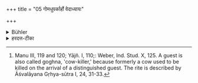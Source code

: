 +++
title = "05 गोमधुपर्कार्हो वेदाध्यायः"

+++

<details><summary>Bühler</summary>

5. (A guest) who can repeat the (whole) Veda (together with the supplementary books) is worthy to receive a cow and the Madhuparka, [^4] 


[^4]:  Manu III, 119 and 120; Yājñ. I, 110;: Weber, Ind. Stud. X, 125. A guest is also called goghna, 'cow-killer,' because formerly a cow used to be killed on the arrival of a distinguished guest. The rite is described by Āśvalāyana Gṛhya-sūtra I, 24, 31-33.
</details>

<details><summary>हरदत्त-टीका</summary>

## सूत्रम्
गोमधुपर्कार्हो वेदाध्यायः ॥ ५ ॥  
### टिप्पनी
साङ्गस्य वेदस्याऽध्येता वेदाध्यायः । सोऽतिथिर्मधुपर्कमर्हति; गां च दक्षिणाम् ॥ ५ ॥
</details>
